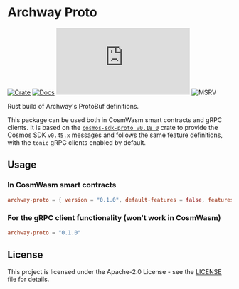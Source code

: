 # Archway Proto

[![Crate][crate-image]][crate-link]
[![Docs][docs-image]][docs-link]
[![Apache 2.0 Licensed][license-image]][license-link]
![MSRV][rustc-image]

Rust build of Archway's ProtoBuf definitions.

This package can be used both in CosmWasm smart contracts and gRPC clients.
It is based on the [`cosmos-sdk-proto v0.18.0`][cosmos-rust]
crate to provide the Cosmos SDK `v0.45.x` messages and follows the same feature
definitions, with the `tonic` gRPC clients enabled by default.

## Usage

### In CosmWasm smart contracts

```toml
archway-proto = { version = "0.1.0", default-features = false, features = ["cosmwasm"] }
```

### For the gRPC client functionality (won't work in CosmWasm)

```toml
archway-proto = "0.1.0"
```

## License

This project is licensed under the Apache-2.0 License - see the [LICENSE][license-link] file for details.

[//]: # "badges"
[crate-image]: https://buildstats.info/crate/archway-proto
[crate-link]: https://crates.io/crates/archway-proto
[docs-image]: https://docs.rs/archway-proto/badge.svg
[docs-link]: https://docs.rs/archway-proto/
[license-image]: https://img.shields.io/github/license/archway-network/arch3.rs?label=License&logo=opensourceinitiative&logoColor=white&color=informational
[license-link]: https://github.com/archway-network/arch3.rs/blob/main/LICENSE
[rustc-image]: https://img.shields.io/badge/rustc-1.70+-blue.svg?logo=rust&logoColor=white&color=informational

[//]: # "links"
[cosmos-rust]: https://github.com/cosmos/cosmos-rust
